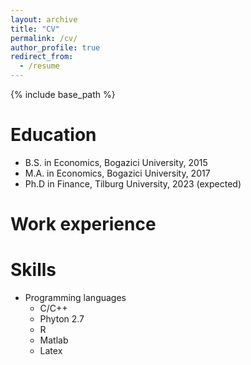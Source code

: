```yaml
---
layout: archive
title: "CV"
permalink: /cv/
author_profile: true
redirect_from:
  - /resume
---
```


{% include base_path %}

Education
======
* B.S. in Economics, Bogazici University, 2015
* M.A. in Economics, Bogazici University, 2017
* Ph.D in Finance, Tilburg University, 2023 (expected)

Work experience
======
  
Skills
======
* Programming languages 
  * C/C++
  * Phyton 2.7
  * R
  * Matlab 
  * Latex

